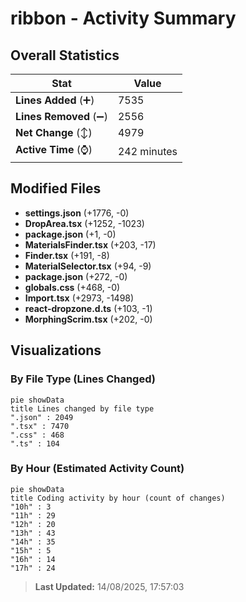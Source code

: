 # ribbon - Activity Summary 

## Overall Statistics

| Stat                   | Value                                                             |
| ---------------------- | ----------------------------------------------------------------- |
| **Lines Added** (➕)   | 7535                                          |
| **Lines Removed** (➖) | 2556                                        |
| **Net Change** (↕)    | 4979                |
| **Active Time** (⌚)   | 242 minutes |


## Modified Files
- **settings.json** (+1776, -0)
- **DropArea.tsx** (+1252, -1023)
- **package.json** (+1, -0)
- **MaterialsFinder.tsx** (+203, -17)
- **Finder.tsx** (+191, -8)
- **MaterialSelector.tsx** (+94, -9)
- **package.json** (+272, -0)
- **globals.css** (+468, -0)
- **Import.tsx** (+2973, -1498)
- **react-dropzone.d.ts** (+103, -1)
- **MorphingScrim.tsx** (+202, -0)

## Visualizations

### By File Type (Lines Changed)

```mermaid
pie showData
title Lines changed by file type
".json" : 2049
".tsx" : 7470
".css" : 468
".ts" : 104
```

### By Hour (Estimated Activity Count)

```mermaid
pie showData
title Coding activity by hour (count of changes)
"10h" : 3
"11h" : 29
"12h" : 20
"13h" : 43
"14h" : 35
"15h" : 5
"16h" : 14
"17h" : 24
```


> **Last Updated:** 14/08/2025, 17:57:03